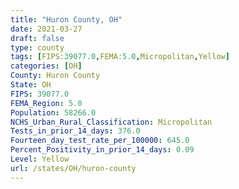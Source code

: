 ```yaml
---
title: "Huron County, OH"
date: 2021-03-27
draft: false
type: county
tags: [FIPS:39077.0,FEMA:5.0,Micropolitan,Yellow]
categories: [OH]
County: Huron County
State: OH
FIPS: 39077.0
FEMA_Region: 5.0
Population: 58266.0
NCHS_Urban_Rural_Classification: Micropolitan
Tests_in_prior_14_days: 376.0
Fourteen_day_test_rate_per_100000: 645.0
Percent_Positivity_in_prior_14_days: 0.09
Level: Yellow
url: /states/OH/huron-county
---
```



